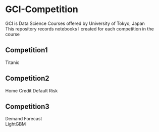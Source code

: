 # GCI-Competition
GCI is Data Science Courses offered by University of Tokyo, Japan \
This repository records notebooks I created for each competition in the course 


## Competition1
Titanic 

## Competition2
Home Credit Default Risk

## Competition3
Demand Forecast \
LightGBM
